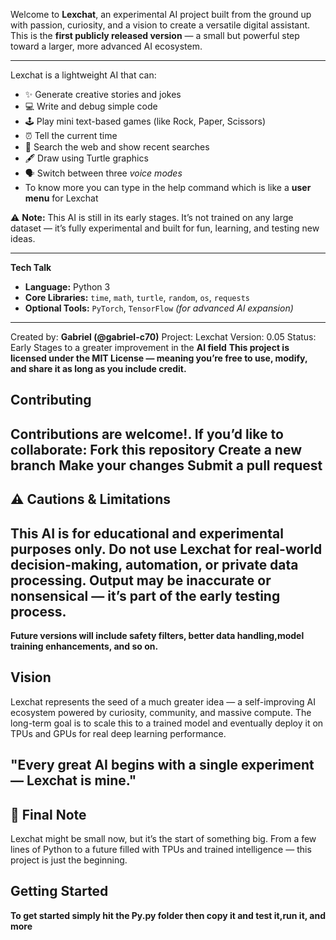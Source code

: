 

Welcome to **Lexchat**, an experimental AI project built from the ground up with passion, curiosity, and a vision to create a versatile digital assistant.  
This is the **first publicly released version** — a small but powerful step toward a larger, more advanced AI ecosystem.  

---



Lexchat is a lightweight AI that can:
- ✨ Generate creative stories and jokes  
- 💻 Write and debug simple code  
- 🕹️ Play mini text-based games (like Rock, Paper, Scissors)  
- ⏰ Tell the current time  
- 🔎 Search the web and show recent searches  
- 🖋️ Draw using Turtle graphics  
- 🗣️ Switch between three  *voice modes*
- To know more you can type in the help command which is like a **user menu** for Lexchat

⚠️ **Note:** This AI is still in its early stages. It’s not trained on any large dataset — it’s fully experimental and built for fun, learning, and testing new ideas. 

---

**Tech Talk**

- **Language:** Python 3  
- **Core Libraries:** `time`, `math`, `turtle`, `random`, `os`, `requests`  
- **Optional Tools:** `PyTorch`, `TensorFlow` *(for advanced AI expansion)*  

---
Created by: **Gabriel (@gabriel-c70)**
Project: Lexchat
Version: 0.05
Status: Early Stages to a greater improvement in the **AI field**
**This project is licensed under the MIT License — meaning you’re free to use, modify, and share it as long as you include credit.**

## Contributing
Contributions are welcome!.
If you’d like to collaborate:
Fork this repository
Create a new branch
Make your changes
Submit a pull request
--
⚠️ **Cautions & Limitations**
--
This AI is for educational and experimental purposes **only**.
Do not use Lexchat for real-world decision-making, automation, or **private data processing**.
Output may be inaccurate or nonsensical — it’s part of the early testing process.
--
**Future versions will include safety filters, better data handling,model training enhancements, and **so on**.**

## Vision
Lexchat represents the seed of a much greater idea — a self-improving AI ecosystem powered by curiosity, community, and massive compute.
The long-term goal is to scale this to a trained model and eventually deploy it on TPUs and GPUs for real deep learning performance.

"Every great AI begins with a single experiment — Lexchat is mine."
--
## 💬 Final Note
Lexchat might be small now, but it’s the start of something big.
From a few lines of Python to a future filled with TPUs and trained intelligence — this project is just the beginning.



## Getting Started
**To get started simply hit the Py.py folder then copy it and test it,run it, and more**
